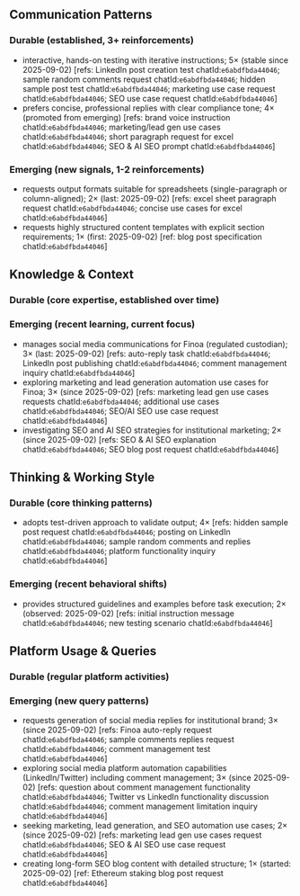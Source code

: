## Communication Patterns
### Durable (established, 3+ reinforcements)
- interactive, hands-on testing with iterative instructions; 5× (stable since 2025-09-02) [refs: LinkedIn post creation test chatId:`e6abdfbda44046`; sample random comments request chatId:`e6abdfbda44046`; hidden sample post test chatId:`e6abdfbda44046`; marketing use case request chatId:`e6abdfbda44046`; SEO use case request chatId:`e6abdfbda44046`]
- prefers concise, professional replies with clear compliance tone; 4× (promoted from emerging) [refs: brand voice instruction chatId:`e6abdfbda44046`; marketing/lead gen use cases chatId:`e6abdfbda44046`; short paragraph request for excel chatId:`e6abdfbda44046`; SEO & AI SEO prompt chatId:`e6abdfbda44046`]

### Emerging (new signals, 1-2 reinforcements)
- requests output formats suitable for spreadsheets (single-paragraph or column-aligned); 2× (last: 2025-09-02) [refs: excel sheet paragraph request chatId:`e6abdfbda44046`; concise use cases for excel chatId:`e6abdfbda44046`]
- requests highly structured content templates with explicit section requirements; 1× (first: 2025-09-02) [ref: blog post specification chatId:`e6abdfbda44046`]

## Knowledge & Context
### Durable (core expertise, established over time)

### Emerging (recent learning, current focus)  
- manages social media communications for Finoa (regulated custodian); 3× (last: 2025-09-02) [refs: auto-reply task chatId:`e6abdfbda44046`; LinkedIn post publishing chatId:`e6abdfbda44046`; comment management inquiry chatId:`e6abdfbda44046`]
- exploring marketing and lead generation automation use cases for Finoa; 3× (since 2025-09-02) [refs: marketing lead gen use cases requests chatId:`e6abdfbda44046`; additional use cases chatId:`e6abdfbda44046`; SEO/AI SEO use case request chatId:`e6abdfbda44046`]
- investigating SEO and AI SEO strategies for institutional marketing; 2× (since 2025-09-02) [refs: SEO & AI SEO explanation chatId:`e6abdfbda44046`; SEO blog post request chatId:`e6abdfbda44046`]

## Thinking & Working Style
### Durable (core thinking patterns)
- adopts test-driven approach to validate output; 4× [refs: hidden sample post request chatId:`e6abdfbda44046`; posting on LinkedIn chatId:`e6abdfbda44046`; sample random comments and replies chatId:`e6abdfbda44046`; platform functionality inquiry chatId:`e6abdfbda44046`]

### Emerging (recent behavioral shifts)
- provides structured guidelines and examples before task execution; 2× (observed: 2025-09-02) [refs: initial instruction message chatId:`e6abdfbda44046`; new testing scenario chatId:`e6abdfbda44046`]

## Platform Usage & Queries
### Durable (regular platform activities)

### Emerging (new query patterns)
- requests generation of social media replies for institutional brand; 3× (since 2025-09-02) [refs: Finoa auto-reply request chatId:`e6abdfbda44046`; sample comments replies request chatId:`e6abdfbda44046`; comment management test chatId:`e6abdfbda44046`]
- exploring social media platform automation capabilities (LinkedIn/Twitter) including comment management; 3× (since 2025-09-02) [refs: question about comment management functionality chatId:`e6abdfbda44046`; Twitter vs LinkedIn functionality discussion chatId:`e6abdfbda44046`; comment management limitation inquiry chatId:`e6abdfbda44046`]
- seeking marketing, lead generation, and SEO automation use cases; 2× (since 2025-09-02) [refs: marketing lead gen use cases request chatId:`e6abdfbda44046`; SEO & AI SEO use case request chatId:`e6abdfbda44046`]
- creating long-form SEO blog content with detailed structure; 1× (started: 2025-09-02) [ref: Ethereum staking blog post request chatId:`e6abdfbda44046`]